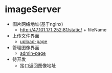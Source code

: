 # imageServer
- 图片网络地址(基于nginx)
    - http://47.101.171.252:81/static/ + fileName
- 上传文件界面
    - [upload-page](http://47.101.171.252:8890/index.html)
- 管理图像界面
    - [admin-page](http://47.101.171.252:8890/admin.html)
- 待开发 
    - 接口返回图像地址
